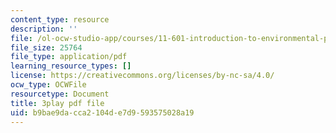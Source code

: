 ```yaml
---
content_type: resource
description: ''
file: /ol-ocw-studio-app/courses/11-601-introduction-to-environmental-policy-and-planning-fall-2016/b9bae9dacca2104de7d9593575028a19_oJ7-LI_ex0o.pdf
file_size: 25764
file_type: application/pdf
learning_resource_types: []
license: https://creativecommons.org/licenses/by-nc-sa/4.0/
ocw_type: OCWFile
resourcetype: Document
title: 3play pdf file
uid: b9bae9da-cca2-104d-e7d9-593575028a19
---
```


